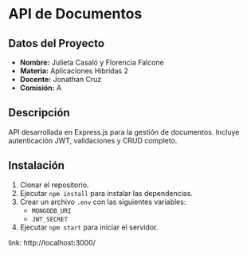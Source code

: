 # API de Documentos

## Datos del Proyecto
- **Nombre:** Julieta Casaló y Florencia Falcone
- **Materia:** Aplicaciones Híbridas 2
- **Docente:** Jonathan Cruz
- **Comisión:** A

## Descripción
API desarrollada en Express.js para la gestión de documentos. Incluye autenticación JWT, validaciones y CRUD completo.

## Instalación
1. Clonar el repositorio.
2. Ejecutar `npm install` para instalar las dependencias.
3. Crear un archivo `.env` con las siguientes variables:
   - `MONGODB_URI`
   - `JWT_SECRET`
4. Ejecutar `npm start` para iniciar el servidor.


link: http://localhost:3000/
